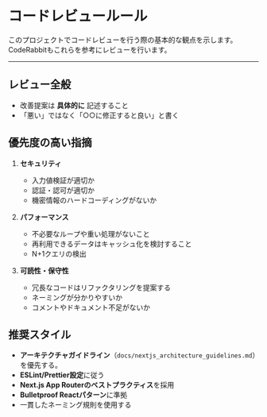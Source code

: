 # コードレビュールール

このプロジェクトでコードレビューを行う際の基本的な観点を示します。
CodeRabbitもこれらを参考にレビューを行います。

---

## レビュー全般
- 改善提案は **具体的に** 記述すること
- 「悪い」ではなく「○○に修正すると良い」と書く

## 優先度の高い指摘
1. **セキュリティ**
   - 入力値検証が適切か
   - 認証・認可が適切か
   - 機密情報のハードコーディングがないか

2. **パフォーマンス**
   - 不必要なループや重い処理がないこと
   - 再利用できるデータはキャッシュ化を検討すること
   - N+1クエリの検出

3. **可読性・保守性**
   - 冗長なコードはリファクタリングを提案する
   - ネーミングが分かりやすいか
   - コメントやドキュメント不足がないか

## 推奨スタイル
- **アーキテクチャガイドライン**（`docs/nextjs_architecture_guidelines.md`）を優先する。
- **ESLint/Prettier設定**に従う
- **Next.js App Routerのベストプラクティス**を採用
- **Bulletproof Reactパターン**に準拠
- 一貫したネーミング規則を使用する

